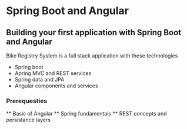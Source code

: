 # Spring Boot and Angular

## Building your first application with Spring Boot and Angular

Bike Registry System is a full stack application with these technologies

* Spring boot
* Apring MVC and REST services
* Spring data and JPA
* Angular components and services

### Prerequesties

** Basic of Angular
** Spring fundamentals
** REST concepts and persistance layers


